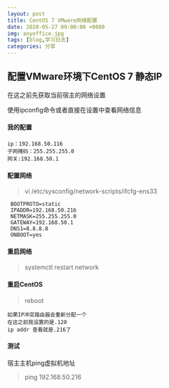 ```yaml
---
layout: post
title: CentOS 7 VMware网络配置
date: 2020-05-27 09:00:00 +0800
img: anyoffice.jpg
tags: [blog,学习日志]
categories: 分享
---
```


## 配置VMware环境下CentOS 7 静态IP

在这之前先获取当前宿主的网络设置

使用ipconfig命令或者直接在设置中查看网络信息

#### 我的配置

    ip：192.168.50.116
    子网掩码：255.255.255.0
    网关:192.168.50.1



#### 配置网络

> vi /etc/sysconfig/network-scripts/ifcfg-ens33

     BOOTPROTO=static
     IPADDR=192.168.50.216
     NETMASK=255.255.255.0
     GATEWAY=192.168.50.1
     DNS1=8.8.8.8
     ONBOOT=yes
 
#### 重启网络

> systemctl restart network  

#### 重启CentOS

> reboot

    如果IP冲突路由器会重新分配一个  
    在这之前我设置的是.120
    ip addr 查看就是.216了

#### 测试

宿主主机ping虚拟机地址

> ping 192.168.50.216